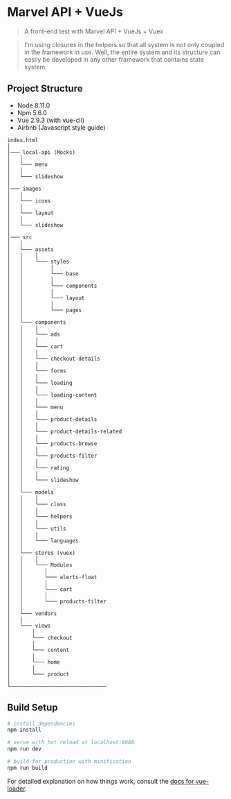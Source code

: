 # Marvel API + VueJs

> A front-end test with Marvel API + VueJs + Vuex

> I'm using closures in the helpers so that all system is not only coupled in the framework in use. Well, the entire system and its structure can easily be developed in any other framework that contains state system.


## Project Structure

- Node 8.11.0
- Npm 5.6.0
- Vue 2.9.3 (with vue-cli)
- Airbnb (Javascript style guide)

```
index.html
│
│─── local-api (Mocks)
│   │
│   └─── menu
│   │
│   └─── slideshow
│
│─── images
│   │
│   └─── icons
│   │
│   └─── layout
│   │
│   └─── slideshow
│
│─── src
│   │
│   └─── assets
│   │    │
│   │    └─── styles
│   │         │
│   │         └─── base
│   │         │
│   │         └─── components
│   │         │
│   │         └─── layout
│   │         │
│   │         └─── pages
│   │
│   └─── components
│   │    │
│   │    └─── ads
│   │    │
│   │    └─── cart
│   │    │
│   │    └─── checkout-details
│   │    │
│   │    └─── forms
│   │    │
│   │    └─── loading
│   │    │
│   │    └─── loading-content
│   │    │
│   │    └─── menu
│   │    │
│   │    └─── product-details
│   │    │
│   │    └─── product-details-related
│   │    │
│   │    └─── products-browse
│   │    │
│   │    └─── products-filter
│   │    │
│   │    └─── rating
│   │    │
│   │    └─── slideshow
│   │
│   └─── models
│   │    │
│   │    └─── class
│   │    │
│   │    └─── helpers
│   │    │
│   │    └─── utils
│   │    │
│   │    └─── languages
│   │
│   └─── stores (vuex)
│   │    │
│   │    └─── Modules
│   │       │
│   │       └─── alerts-float
│   │       │
│   │       └─── cart
│   │       │
│   │       └─── products-filter
│   │
│   └─── vendors
│   │
│   └─── views
│       │
│       └─── checkout
│       │
│       └─── content
│       │
│       └─── home
│       │
│       └─── product
│
└───────────────────────────────

```

## Build Setup

``` bash
# install dependencies
npm install

# serve with hot reload at localhost:8080
npm run dev

# build for production with minification
npm run build
```

For detailed explanation on how things work, consult the [docs for vue-loader](http://vuejs.github.io/vue-loader).
